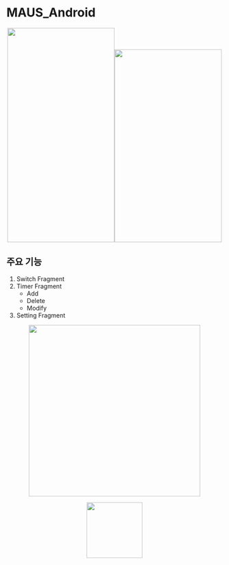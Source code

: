 # MAUS_Android
<p align="center"><img src="https://user-images.githubusercontent.com/75845861/135655983-c9483026-edec-407d-a706-a1302ff7e058.gif" height = 500 width=250><img src="https://user-images.githubusercontent.com/75845861/135655528-654dfe6f-03ca-4997-b88f-5d825e033955.gif" height = 450 width=250></p>  

## 주요 기능  
1. Switch Fragment  
2. Timer Fragment  
    - Add
    - Delete
    - Modify
3. Setting Fragment  

<p align="center"><img src="https://user-images.githubusercontent.com/75845861/135656332-d1fd77f9-af0e-4af4-b013-32bd13918e37.png" height = 400></p>
  <p align="center">  <img src="https://user-images.githubusercontent.com/75845861/135656356-6ad446c2-de2b-48e6-b725-10ceea42b645.png" height = 130></p>
